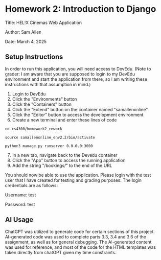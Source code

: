 # Homework 2: Introduction to Django
Title: HEL!X Cinemas Web Application

Author: Sam Allen 

Date: March 4, 2025


## Setup Instructions 
In order to run this application, you will need access to DevEdu. 
(Note to grader: I am aware that you are supposed to login to my DevEdu environment and start the application from there, so I am writing these instructions with that assumption in mind.)

1. Login to DevEdu 
2. Click the "Environments" button
3. Click the "Containers" button
4. Click the "Extend" button on the container named "samallenonline"
5. Click the "Editor" button to access the development environment
6. Create a new terminal and enter these lines of code

```cd cs4300/homework2_rework```

```source samallenonline_env2.2/bin/activate```

```python3 manage.py runserver 0.0.0.0:3000 ```

7. In a new tab, navigate back to the Devedu container
8. Click the "App" button to access the running application
9. Add the string "/bookings/" to the end of the URL

You should now be able to use the application. Please login with the test user that I have created for testing and grading purposes. The login credentials are as follows:

Username: test

Password: test

## AI Usage 
ChatGPT was utilized to generate code for certain sections of this project. AI-generated code was used to complete parts 3.3, 3.4 and 3.6 of the assignment, as well as for general debugging. The AI-generated content was used for reference, and most of the code for the HTML templates was taken directly from chatGPT given my time constraints. 
